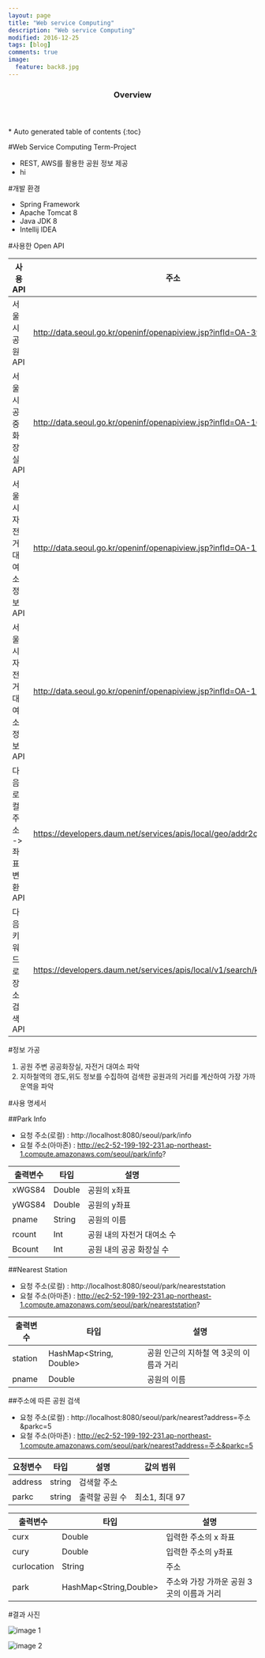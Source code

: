 ```yaml
---
layout: page
title: "Web service Computing"
description: "Web service Computing" 
modified: 2016-12-25
tags: [blog]
comments: true
image:
  feature: back8.jpg
---
```



<section id="table-of-contents" class="toc">
  <header>
    <h3>Overview</h3>
  </header>
<div id="drawer" markdown="1">
*  Auto generated table of contents
{:toc}
</div>
</section><!-- /#table-of-contents -->


#Web Service Computing Term-Project
- REST, AWS를 활용한 공원 정보 제공
- hi

#개발 환경
- Spring Framework
- Apache Tomcat 8
- Java JDK 8
- Intellij IDEA


#사용한 Open API

|             사용 API       | 주소               |
| ---------------------- | ------------------------ |
| 서울시 공원 API               |http://data.seoul.go.kr/openinf/openapiview.jsp?infId=OA-394     |                                                                          
| 서울시 공중화장실 API                |http://data.seoul.go.kr/openinf/openapiview.jsp?infId=OA-162 |                                                                                                     
| 서울시 자전거 대여소 정보 API               |http://data.seoul.go.kr/openinf/openapiview.jsp?infId=OA-12969 |         
| 서울시 자전거 대여소 정보 API               |http://data.seoul.go.kr/openinf/openapiview.jsp?infId=OA-12969  |       
| 다음 로컬 주소 -> 좌표변환 API               |https://developers.daum.net/services/apis/local/geo/addr2coord |         
| 다음 키워드로 장소검색 API               |https://developers.daum.net/services/apis/local/v1/search/keyword.format |         



#정보 가공
1. 공원 주변 공공화장실, 자전거 대여소 파악
2. 지하철역의 경도,위도 정보를 수집하여 검색한 공원과의 거리를 계산하여 가장 가까운역을 파악


#사용 명세서

##Park Info

- 요청 주소(로컬)  : http://localhost:8080/seoul/park/info
- 요철 주소(아마존) : http://ec2-52-199-192-231.ap-northeast-1.compute.amazonaws.com/seoul/park/info?

|             출력변수      | 타입           |       설명               |
| ---------------------- | ------------------------ | ------------------------ |
| xWGS84              |           Double        |      공원의 x좌표                    |                                                                     
| yWGS84           |             Double      |         공원의 y좌표            |                                                                                                      
| pname        |    String        |              공원의 이름        |        
| rcount           |    Int            |    공원 내의 자전거 대여소 수                 |    
| Bcount         |         Int      |      공원 내의 공공 화장실 수              |       


##Nearest Station

- 요청 주소(로컬)  : http://localhost:8080/seoul/park/neareststation
- 요철 주소(아마존) : http://ec2-52-199-192-231.ap-northeast-1.compute.amazonaws.com/seoul/park/neareststation?


|             출력변수      | 타입           |       설명               |
| ---------------------- | ------------------------ | ------------------------ |
| station              |        HashMap<String, Double>       |  공원 인근의 지하철 역 3곳의 이름과 거리     |                                                                     
| pname         |             Double      |         공원의 이름          |                                                                                                      


##주소에 따른 공원 검색

- 요청 주소(로컬)  : http://localhost:8080/seoul/park/nearest?address=주소&parkc=5
- 요철 주소(아마존) : http://ec2-52-199-192-231.ap-northeast-1.compute.amazonaws.com/seoul/park/nearest?address=주소&parkc=5


|             요청변수      | 타입           |       설명               |  값의 범위            |
| ---------------------- | ------------------------ | ------------------------ |------------------------ |
| address             |        string       |  검색할 주소     |        |                                                                 
| parkc         |             string      |         출력할 공원 수          |   최소1, 최대 97   |                                                                                                       


|             출력변수      | 타입           |       설명               | 
| ---------------------- | ------------------------ | ------------------------ | 
| curx          |        Double      |  입력한 주소의 x 좌표     |                                                                       
| cury         |         Double      |         입력한 주소의 y좌표          |                                                                                                        
| curlocation         |         String      |         주소         | 
| park       |         HashMap<String,Double>      |         주소와 가장 가까운 공원 3곳의 이름과 거리        | 


#결과 사진 


![image 1](http://postfiles8.naver.net/MjAxNjEyMjdfMTY1/MDAxNDgyODE4OTc2NTcz.itJCLPVIPS-A3T_1hsXcbYBpnhk8xVw8QibB3ZJLMp4g.U7P4j-trZmHnyc-PHwqw6VRcFvpniAShM8ZBUEXwvLgg.PNG.dlagyrbs/web1.PNG?type=w2) 


![image 2](http://postfiles4.naver.net/MjAxNjEyMjdfOTQg/MDAxNDgyODE4OTc2OTc5.i0NxaAfVXwdz91rZEwkwvewwyoAnk-zqXaPQ3umT1i4g.78M7iK4WNlwuI1dVaZR2pgP0iDbs5He2h2S0S3KgERsg.PNG.dlagyrbs/web2.PNG?type=w2) 

